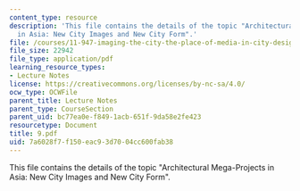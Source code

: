```yaml
---
content_type: resource
description: 'This file contains the details of the topic "Architectural Mega-Projects
  in Asia: New City Images and New City Form".'
file: /courses/11-947-imaging-the-city-the-place-of-media-in-city-design-and-development-fall-1998/7a6028f7f150eac93d7004cc600fab38_9.pdf
file_size: 22942
file_type: application/pdf
learning_resource_types:
- Lecture Notes
license: https://creativecommons.org/licenses/by-nc-sa/4.0/
ocw_type: OCWFile
parent_title: Lecture Notes
parent_type: CourseSection
parent_uid: bc77ea0e-f849-1acb-651f-9da58e2fe423
resourcetype: Document
title: 9.pdf
uid: 7a6028f7-f150-eac9-3d70-04cc600fab38
---
```

This file contains the details of the topic "Architectural Mega-Projects in Asia: New City Images and New City Form".